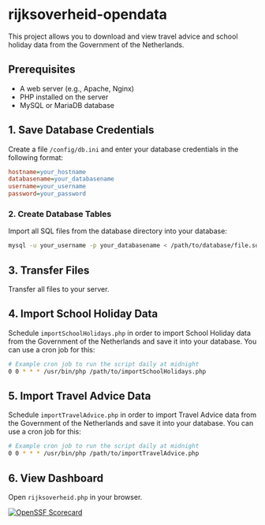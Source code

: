 ﻿# rijksoverheid-opendata

This project allows you to download and view travel advice and school holiday data from the Government of the Netherlands.

## Prerequisites
- A web server (e.g., Apache, Nginx)
- PHP installed on the server
- MySQL or MariaDB database

## 1. Save Database Credentials
Create a file `/config/db.ini` and enter your database credentials in the following format:
```ini
hostname=your_hostname
databasename=your_databasename
username=your_username
password=your_password
```

### 2. Create Database Tables
Import all SQL files from the database directory into your database:
```sh
mysql -u your_username -p your_databasename < /path/to/database/file.sql
```
## 3. Transfer Files
Transfer all files to your server.  

## 4. Import School Holiday Data
Schedule `importSchoolHolidays.php` in order to import School Holiday data from the Government of the Netherlands and save it into your database. You can use a cron job for this:
```sh
# Example cron job to run the script daily at midnight
0 0 * * * /usr/bin/php /path/to/importSchoolHolidays.php
```

## 5. Import Travel Advice Data
Schedule `importTravelAdvice.php` in order to import Travel Advice data from the Government of the Netherlands and save it into your database. You can use a cron job for this:
```sh
# Example cron job to run the script daily at midnight
0 0 * * * /usr/bin/php /path/to/importTravelAdvice.php
```

## 6. View Dashboard
Open `rijksoverheid.php` in your browser.

[![OpenSSF Scorecard](https://api.scorecard.dev/projects/github.com/fredzj/rijksoverheid-opendata/badge)](https://scorecard.dev/viewer/?uri=github.com/{owner}/{repo})